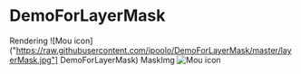 DemoForLayerMask
================
Rendering
![Mou icon]("https://raw.githubusercontent.com/ipoolo/DemoForLayerMask/master/layerMask.jpg"]
DemoForLayerMask)
MaskImg
![Mou icon]("https://raw.githubusercontent.com/ipoolo/DemoForLayerMask/master/mask.jpg")
